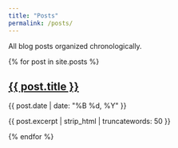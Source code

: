 ```yaml
---
title: "Posts"
permalink: /posts/
---
```


<style>
.site-footer {
  display: none !important;
}
</style>

All blog posts organized chronologically.

{% for post in site.posts %}
  <article class="post-preview">
    <h2><a href="{{ post.url }}">{{ post.title }}</a></h2>
    <p class="post-meta">{{ post.date | date: "%B %d, %Y" }}</p>
    <p>{{ post.excerpt | strip_html | truncatewords: 50 }}</p>
  </article>
{% endfor %}
